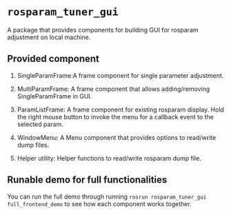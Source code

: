 # `rosparam_tuner_gui`

A package that provides components for building GUI for rosparam adjustment on local machine.

## Provided component
1. SingleParamFrame:A frame component for single parameter adjustment.

2. MultiParamFrame: A frame component that allows adding/removing SingleParamFrame in GUI.

3. ParamListFrame: A frame component for existing rosparam display. Hold the right mouse button to invoke the menu for a callback event to the selected param.

4. WindowMenu: A Menu component that provides options to read/write dump files.

5. Helper utility: Helper functions to read/write rosparam dump file.

## Runable demo for full functionalities
You can run the full demo through running `rosrun rosparam_tuner_gui full_frontend_demo` to see how each component works together.
